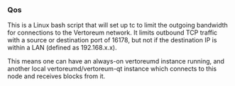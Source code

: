 ### Qos ###

This is a Linux bash script that will set up tc to limit the outgoing bandwidth for connections to the Vertoreum network. It limits outbound TCP traffic with a source or destination port of 16178, but not if the destination IP is within a LAN (defined as 192.168.x.x).

This means one can have an always-on vertoreumd instance running, and another local vertoreumd/vertoreum-qt instance which connects to this node and receives blocks from it.

